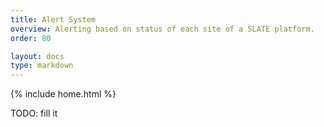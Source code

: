 ```yaml
---
title: Alert System
overview: Alerting based on status of each site of a SLATE platform.
order: 80

layout: docs
type: markdown
---
```

{% include home.html %}

TODO: fill it
